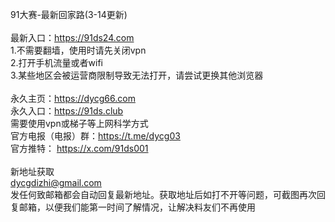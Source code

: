 91大赛-最新回家路(3-14更新)
<br>
<br>最新入口：https://91ds24.com
<br>1.不需要翻墙，使用时请先关闭vpn
<br>2.打开手机流量或者wifi
<br>3.某些地区会被运营商限制导致无法打开，请尝试更换其他浏览器
<br>
<br>永久主页：https://dycg66.com
<br>永久入口：https://91ds.club
<br>需要使用vpn或梯子等上网科学方式
<br>官方电报（电报）群：https://t.me/dycg03
<br>官方推特： https://x.com/91ds001
<br>
<br>新地址获取
<br>dycgdizhi@gmail.com
<br>发任何致邮箱都会自动回复最新地址。获取地址后如打不开等问题，可截图再次回复邮箱，以便我们能第一时间了解情况，让解决料友们不再使用
